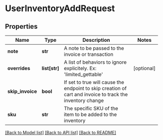 # UserInventoryAddRequest

## Properties
Name | Type | Description | Notes
------------ | ------------- | ------------- | -------------
**note** | **str** | A note to be passed to the invoice or transaction | 
**overrides** | **list[str]** | A list of behaviors to ignore explicitely.  Ex: &#39;limited_gettable&#39; | [optional] 
**skip_invoice** | **bool** | If set to true will cause the endpoint to skip creation of cart and invoice to track the inventory change | 
**sku** | **str** | The specific SKU of the item to be added to the inventory | 

[[Back to Model list]](../README.md#documentation-for-models) [[Back to API list]](../README.md#documentation-for-api-endpoints) [[Back to README]](../README.md)


